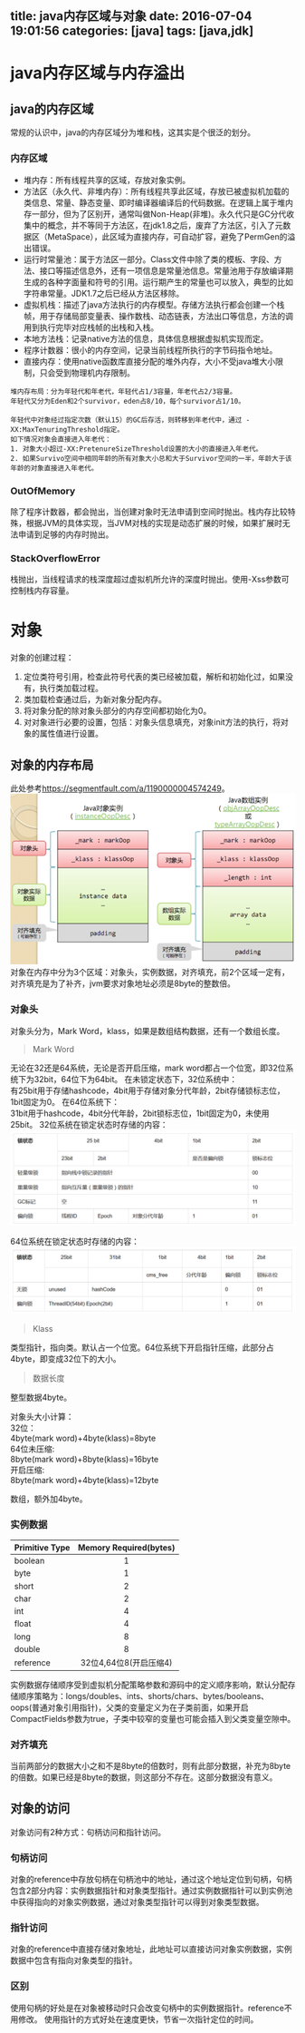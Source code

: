 title: java内存区域与对象
date: 2016-07-04 19:01:56
categories: [java]
tags: [java,jdk]
---

# java内存区域与内存溢出

## java的内存区域
常规的认识中，java的内存区域分为堆和栈，这其实是个很泛的划分。

### 内存区域

* 堆内存：所有线程共享的区域，存放对象实例。
* 方法区（永久代、非堆内存）：所有线程共享此区域，存放已被虚拟机加载的类信息、常量、静态变量、即时编译器编译后的代码数据。在逻辑上属于堆内存一部分，但为了区别开，通常叫做Non-Heap(非堆)。永久代只是GC分代收集中的概念，并不等同于方法区，在jdk1.8之后，废弃了方法区，引入了元数据区（MetaSpace），此区域为直接内存，可自动扩容，避免了PermGen的溢出错误。
* 运行时常量池：属于方法区一部分。Class文件中除了类的模板、字段、方法、接口等描述信息外，还有一项信息是常量池信息。常量池用于存放编译期生成的各种字面量和符号的引用。运行期产生的常量也可以放入，典型的比如字符串常量。JDK1.7之后已经从方法区移除。
* 虚拟机栈：描述了java方法执行的内存模型。存储方法执行都会创建一个栈帧，用于存储局部变量表、操作数栈、动态链表，方法出口等信息，方法的调用到执行完毕对应栈帧的出栈和入栈。
* 本地方法栈：记录native方法的信息，具体信息根据虚拟机实现而定。
* 程序计数器：很小的内存空间，记录当前线程所执行的字节码指令地址。
* 直接内存：使用native函数库直接分配的堆外内存，大小不受java堆大小限制，只会受到物理机内存限制。

<!-- more -->
````
堆内存布局：分为年轻代和年老代，年轻代占1/3容量，年老代占2/3容量。
年轻代又分为Eden和2个survivor，eden占8/10，每个survivor占1/10。

年轻代中对象经过指定次数（默认15）的GC后存活，则转移到年老代中，通过 -XX:MaxTenuringThreshold指定。
如下情况对象会直接进入年老代：
1. 对象大小超过-XX:PretenureSizeThreshold设置的大小的直接进入年老代。
2. 如果Survivo空间中相同年龄的所有对象大小总和大于Survivor空间的一半，年龄大于该年龄的对象直接进入年老代。
````

### OutOfMemory

除了程序计数器，都会抛出，当创建对象时无法申请到空间时抛出。栈内存比较特殊，根据JVM的具体实现，当JVM对栈的实现是动态扩展的时候，如果扩展时无法申请到足够的内存时抛出。

### StackOverflowError

栈抛出，当线程请求的栈深度超过虚拟机所允许的深度时抛出。使用-Xss参数可控制栈内存容量。

# 对象
对象的创建过程：
1. 定位类符号引用，检查此符号代表的类已经被加载，解析和初始化过，如果没有，执行类加载过程。
2. 类加载检查通过后，为新对象分配内存。
3. 将对象分配的除对象头部分的内存空间都初始化为0。
4. 对对象进行必要的设置，包括：对象头信息填充，对象init方法的执行，将对象的属性值进行设置。

## 对象的内存布局
此处参考<https://segmentfault.com/a/1190000004574249>。      
![JVM中对象内存布局](./memory/object-in-memory.png)
对象在内存中分为3个区域：对象头，实例数据，对齐填充，前2个区域一定有，对齐填充是为了补齐，jvm要求对象地址必须是8byte的整数倍。

### 对象头
对象头分为，Mark Word，klass，如果是数组结构数据，还有一个数组长度。

> Mark Word

无论在32还是64系统，无论是否开启压缩，mark word都占一个位宽，即32位系统下为32bit，64位下为64bit。
在未锁定状态下，32位系统中：     
有25bit用于存储hashcode，4bit用于存储对象分代年龄，2bit存储锁标志位，1bit固定为0。
在64位系统下：        
31bit用于hashcode，4bit分代年龄，2bit锁标志位，1bit固定为0，未使用25bit。
32位系统在锁定状态时存储的内容：       
![JVM中对象内存布局](./memory/mark-word-32bit.png)

64位系统在锁定状态时存储的内容：
![JVM中对象内存布局](./memory/mark-word-64bit.png)

> Klass

类型指针，指向类。默认占一个位宽。64位系统下开启指针压缩，此部分占4byte，即变成32位下的大小。

> 数据长度

整型数据4byte。

对象头大小计算：    
32位：        
4byte(mark word)+4byte(klass)=8byte     
64位未压缩:     
8byte(mark word)+8byte(klass)=16byte    
开启压缩:       
8byte(mark word)+4byte(klass)=12byte    

数组，额外加4byte。

### 实例数据
|Primitive Type | Memory Required(bytes)|
| --- | :----: |
|boolean|1|
|byte|1|
|short|2|
|char|2|
|int|4|
|float|4|
|long|8|
|double|8|
|reference|32位4,64位8(开启压缩4)|
实例数据存储顺序受到虚拟机分配策略参数和源码中的定义顺序影响，默认分配存储顺序策略为：longs/doubles、ints、shorts/chars、bytes/booleans、oops(普通对象引用指针)，父类的变量定义为在子类前面，如果开启CompactFields参数为true，子类中较窄的变量也可能会插入到父类变量空隙中。

### 对齐填充
当前两部分的数据大小之和不是8byte的倍数时，则有此部分数据，补充为8byte的倍数。如果已经是8byte的数据，则这部分不存在。这部分数据没有意义。

## 对象的访问
对象访问有2种方式：句柄访问和指针访问。

### 句柄访问
对象的reference中存放句柄在句柄池中的地址，通过这个地址定位到句柄，句柄包含2部分内容：实例数据指针和对象类型指针。通过实例数据指针可以到实例池中获得指向的对象实例数据，通过对象类型指针可以得到对象类型数据。

### 指针访问
对象的reference中直接存储对象地址，此地址可以直接访问对象实例数据，实例数据中包含有指向对象类型的指针。

### 区别
使用句柄的好处是在对象被移动时只会改变句柄中的实例数据指针。reference不用修改。
使用指针的方式好处在速度更快，节省一次指针定位的时间。